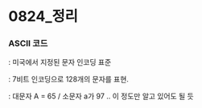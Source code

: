 # 0824_정리

### ASCII 코드

: 미국에서 지정된 문자 인코딩 표준

: 7비트 인코딩으로 128개의 문자를 표현.

: 대문자 A = 65 / 소문자 a가 97 .. 이 정도만 알고 있어도 될 듯